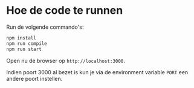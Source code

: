 # Hoe de code te runnen

Run de volgende commando's:

```sh
npm install
npm run compile
npm run start
```

Open nu de browser op `http://localhost:3000`.

Indien poort 3000 al bezet is kun je via de environment variable `PORT` een andere poort instellen.
